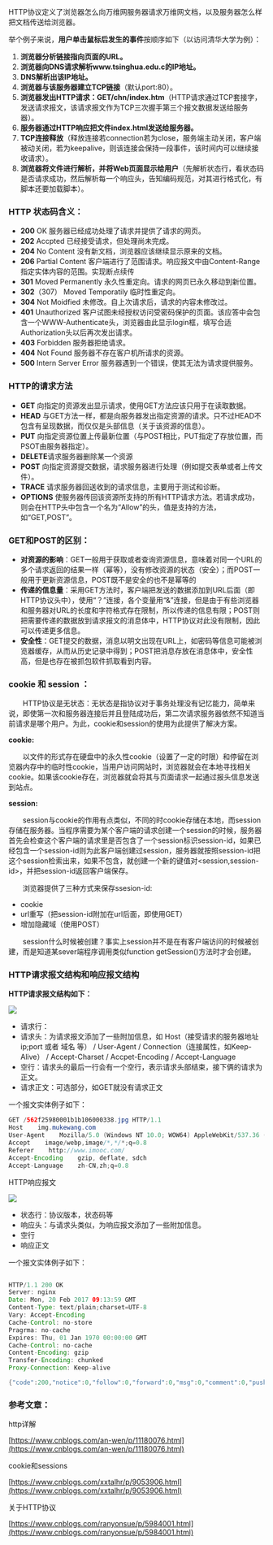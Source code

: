 HTTP协议定义了浏览器怎么向万维网服务器请求万维网文档，以及服务器怎么样把文档传送给浏览器。

举个例子来说，**用户单击鼠标后发生的事件**按顺序如下（以访问清华大学为例）：

1.  **浏览器分析链接指向页面的URL。**
2.  **浏览器向DNS请求解析www.tsinghua.edu.c的IP地址。**
3.  **DNS解析出该IP地址。**
4.  **浏览器与该服务器建立TCP链接**（默认port:80）。
5.  **浏览器发出HTTP请求：GET/chn/index.htm**（HTTP请求通过TCP套接字，发送请求报文，该请求报文作为TCP三次握手第三个报文数据发送给服务器）。
6.  **服务器通过HTTP响应把文件index.html发送给服务器。**
7.  **TCP连接释放**（释放连接若connection若为close，服务端主动关闭，客户端被动关闭，若为keepalive，则该连接会保持一段事件，该时间内可以继续接收请求）。
8.  **浏览器将文件进行解析，并将Web页面显示给用户**（先解析状态行，看状态码是否请求成功，然后解析每一个响应头，告知编码规范，对其进行格式化，有脚本还要加载脚本）。

### HTTP 状态码含义：

*   **200** OK 服务器已经成功处理了请求并提供了请求的网页。
*   **202** Accpted 已经接受请求，但处理尚未完成。
*   **204** No Content 没有新文档，浏览器应该继续显示原来的文档。
*   **206** Partial Content 客户端进行了范围请求。响应报文中由Content-Range指定实体内容的范围。实现断点续传
*   **301** Moved Permanently 永久性重定向。请求的网页已永久移动到新位置。
*   **302**（307） Moved Temporatily 临时性重定向。
*   **304** Not Moidfied 未修改。自上次请求后，请求的内容未修改过。
*   **401** Unauthorized 客户试图未经授权访问受密码保护的页面。该应答中会包含一个WWW-Authenticate头，浏览器由此显示login框，填写合适Authorization头以后再次发出请求。
*   **403** Forbidden 服务器拒绝请求。
*   **404** Not Found 服务器不存在客户机所请求的资源。
*   **500** Intern Server Error 服务器遇到一个错误，使其无法为请求提供服务。

### HTTP的请求方法

*   **GET** 向指定的资源发出显示请求，使用GET方法应该只用于在读取数据。
*   **HEAD** 与GET方法一样，都是向服务器发出指定资源的请求。只不过HEAD不包含有呈现数据，而仅仅是头部信息（关于该资源的信息）。
*   **PUT** 向指定资源位置上传最新位置（与POST相比，PUT指定了存放位置，而PSOT由服务器指定）。
*   **DELETE**请求服务器删除某一个资源
*   **POST** 向指定资源提交数据，请求服务器进行处理（例如提交表单或者上传文件）。
*   **TRACE** 请求服务器回送收到的请求信息，主要用于测试和诊断。
*   **OPTIONS** 使服务器传回该资源所支持的所有HTTP请求方法。若请求成功，则会在HTTP头中包含一个名为“Allow”的头，值是支持的方法，如“GET,POST”。

### GET和POST的区别：

*   **对资源的影响**：GET一般用于获取或者查询资源信息，意味着对同一个URL的多个请求返回的结果一样（幂等），没有修改资源的状态（安全）；而POST一般用于更新资源信息，POST既不是安全的也不是幂等的
*   **传递的信息量**：采用GET方法时，客户端把发送的数据添加到URL后面（即HTTP协议头中），使用“？”连接，各个变量用“&”连接，但是由于有些浏览器和服务器对URL的长度和字符格式存在限制，所以传递的信息有限；POST则把需要传递的数据放到请求报文的消息体中，HTTP协议对此没有限制，因此可以传递更多信息。
*   **安全性**：GET提交的数据，消息以明文出现在URL上，如密码等信息可能被浏览器缓存，从而从历史记录中得到；POST把消息存放在消息体中，安全性高，但是也存在被抓包软件抓取看到内容。

### cookie 和 session ：

　　HTTP协议是无状态：无状态是指协议对于事务处理没有记忆能力，简单来说，即使第一次和服务器连接后并且登陆成功后，第二次请求服务器依然不知道当前请求是哪个用户。为此，cookie和session的使用为此提供了解决方案。

**cookie:**

　　以文件的形式存在硬盘中的永久性cookie（设置了一定的时限）和停留在浏览器内存中的临时性cookie，当用户访问网站时，浏览器就会在本地寻找相关cookie。如果该cookie存在，浏览器就会将其与页面请求一起通过报头信息发送到站点。

**session:**

　　session与cookie的作用有点类似，不同的时cookie存储在本地，而session存储在服务器。当程序需要为某个客户端的请求创建一个session的时候，服务器首先会检查这个客户端的请求里是否包含了一个session标识session-id，如果已经包含一个session-id则为此客户端创建过session，服务器就按照session-id把这个session检索出来，如果不包含，就创建一个新的键值对<session,session-id>，并把session-id返回客户端保存。

　　浏览器提供了三种方式来保存ssesion-id:

*   cookie
*   url重写（把session-id附加在url后面，即使用GET）
*   增加隐藏域（使用POST）

　　session什么时候被创建？事实上session并不是在有客户端访问的时候被创建，而是知道某sever端程序调用类似function getSession()方法时才会创建。

### HTTP请求报文结构和响应报文结构

**HTTP请求报文结构如下：**

![](https://img2020.cnblogs.com/blog/704066/202004/704066-20200413194724299-117704646.png)

*   请求行：
*   请求头：为请求报文添加了一些附加信息，如 Host（接受请求的服务器地址 ip;port 或者 域名 等） / User-Agent / Connection（连接属性，如Keep-Alive） / Accept-Charset / Accpet-Encoding / Accept-Language
*   空行：请求头的最后一行会有一个空行，表示请求头部结束，接下俩的请求为正文。
*   请求正文：可选部分，如GET就没有请求正文

一个报文实体例子如下：

```java
GET /562f25980001b1b106000338.jpg HTTP/1.1
Host    img.mukewang.com
User-Agent    Mozilla/5.0 (Windows NT 10.0; WOW64) AppleWebKit/537.36 (KHTML, like Gecko) Chrome/51.0.2704.106 Safari/537.36
Accept    image/webp,image/*,*/*;q=0.8
Referer    http://www.imooc.com/
Accept-Encoding    gzip, deflate, sdch
Accept-Language    zh-CN,zh;q=0.8
```

HTTP响应报文

![](https://img2020.cnblogs.com/blog/704066/202004/704066-20200413201951732-952331574.png)

*   状态行：协议版本，状态码等
*   响应头：与请求头类似，为响应报文添加了一些附加信息。
*   空行
*   响应正文

一个报文实体例子如下：

```java

HTTP/1.1 200 OK
Server: nginx
Date: Mon, 20 Feb 2017 09:13:59 GMT
Content-Type: text/plain;charset=UTF-8
Vary: Accept-Encoding
Cache-Control: no-store
Pragrma: no-cache
Expires: Thu, 01 Jan 1970 00:00:00 GMT
Cache-Control: no-cache
Content-Encoding: gzip
Transfer-Encoding: chunked
Proxy-Connection: Keep-alive

{"code":200,"notice":0,"follow":0,"forward":0,"msg":0,"comment":0,"pushMsg":null,"friend":{"snsCount":0,"count":0,"celebrityCount":0},"lastPrivateMsg":null,"event":0,"newProgramCount":0,"createDJRadioCount":0,"newTheme":true}
```

### 参考文章：

http详解

[https://www.cnblogs.com/an-wen/p/11180076.html](https://www.cnblogs.com/an-wen/p/11180076.html)

cookie和sessions

[https://www.cnblogs.com/xxtalhr/p/9053906.html](https://www.cnblogs.com/xxtalhr/p/9053906.html)

关于HTTP协议

[https://www.cnblogs.com/ranyonsue/p/5984001.html](https://www.cnblogs.com/ranyonsue/p/5984001.html)
